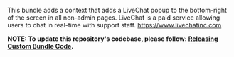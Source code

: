 This bundle adds a context that adds a LiveChat popup to the bottom-right of the screen in all non-admin pages. LiveChat is a paid service allowing users to chat in real-time with support staff. https://www.livechatinc.com

**NOTE: To update this repository's codebase, please follow: [Releasing Custom Bundle Code](https://github.com/CuBoulder/express_documentation/blob/master/docs/creating_custom_bundles.md#releasing-custom-bundle-code).**

